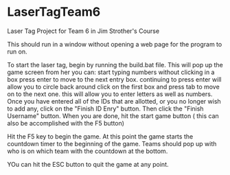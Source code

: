 # LaserTagTeam6
Laser Tag Project for Team 6 in Jim Strother's Course

This should run in a window without opening a web page for the program to run on.

To start the laser tag, begin by running the build.bat file.
This will pop up the game screen from her you can:
	start typing numbers without clicking in a box
		press enter to move to the next entry box.
		continuing to press enter will allow you to circle back around
	click on the first box and press tab to move on to the next one.
		this will allow you to enter letters as well as numbers.
Once you have entered all of the IDs that are allotted, or you no longer wish to add any, click on the "Finish ID Enry" button.
Then click the "Finish Username" button.
When you are done, hit the start game button ( this can also be accomplished with the F5 button)

Hit the F5 key to begin the game. 
At this point the game starts the countdown timer to the beginning of the game. Teams should pop up with who is on which team with the countdown at the bottom. 

YOu can hit the ESC button to quit the game at any point.